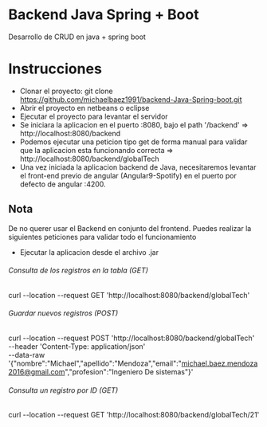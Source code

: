 # Backend Java Spring + Boot
 Desarrollo de CRUD en java + spring boot 

# Instrucciones 
- Clonar el proyecto: git clone https://github.com/michaelbaez1991/backend-Java-Spring-boot.git
- Abrir el proyecto en netbeans o eclipse
- Ejecutar el proyecto para levantar el servidor
- Se iniciara la aplicacion en el puerto :8080, bajo el path '/backend' => http://localhost:8080/backend
- Podemos ejecutar una peticion tipo get de forma manual para validar que la aplicacion esta funcionando correcta => http://localhost:8080/backend/globalTech
- Una vez iniciada la aplicacion backend de Java, necesitaremos levantar el front-end previo de angular (Angular9-Spotify) en el puerto por defecto de angular :4200.

## Nota
De no querer usar el Backend en conjunto del frontend. Puedes realizar la siguientes peticiones para validar todo el funcionamiento

- Ejecutar la aplicacion desde el archivo .jar

###### Consulta de los registros en la tabla (GET)
curl --location --request GET 'http://localhost:8080/backend/globalTech'

###### Guardar nuevos registros (POST)
curl --location --request POST 'http://localhost:8080/backend/globalTech' \
--header 'Content-Type: application/json' \
--data-raw '{"nombre":"Michael","apellido":"Mendoza","email":"michael.baez.mendoza2016@gmail.com","profesion":"Ingeniero De sistemas"}'

###### Consulta un registro por ID (GET)
curl --location --request GET 'http://localhost:8080/backend/globalTech/21'
